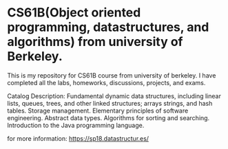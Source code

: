# CS61B(Object oriented programming, datastructures, and algorithms) from university of Berkeley.

This is my repository for CS61B course from university of berkeley. I have completed all the labs, homeworks, discussions, projects, and exams.

Catalog Description: Fundamental dynamic data structures, including linear lists, queues, trees, and other linked structures; arrays strings, and hash tables. Storage management. Elementary principles of software engineering. Abstract data types. Algorithms for sorting and searching. Introduction to the Java programming language. 

for more information: https://sp18.datastructur.es/
